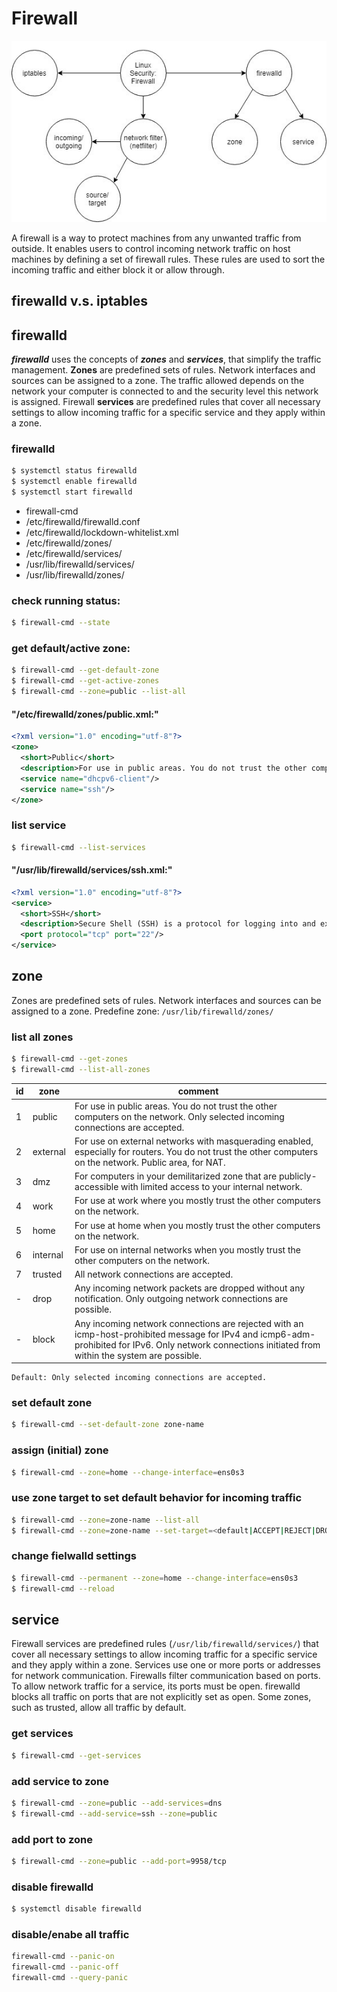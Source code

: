 # Firewall

![](/fig/Linux-firewall.jpg)

A firewall is a way to protect machines from any unwanted traffic from outside. It enables users to control incoming network traffic on host machines by defining a set of firewall rules. These rules are used to sort the incoming traffic and either block it or allow through. 

## firewalld v.s. iptables

## firewalld
***firewalld*** uses the concepts of ***zones*** and ***services***, that simplify the traffic management. **Zones** are predefined sets of rules. Network interfaces and sources can be assigned to a zone. The traffic allowed depends on the network your computer is connected to and the security level this network is assigned. Firewall **services** are predefined rules that cover all necessary settings to allow incoming traffic for a specific service and they apply within a zone. 

### firewalld
```bash
$ systemctl status firewalld
$ systemctl enable firewalld
$ systemctl start firewalld
```

* firewall-cmd
* /etc/firewalld/firewalld.conf
* /etc/firewalld/lockdown-whitelist.xml
* /etc/firewalld/zones/
* /etc/firewalld/services/
* /usr/lib/firewalld/services/
* /usr/lib/firewalld/zones/

### check running status:
```bash
$ firewall-cmd --state
```

### get default/active zone:
```bash
$ firewall-cmd --get-default-zone
$ firewall-cmd --get-active-zones
$ firewall-cmd --zone=public --list-all
```

#### "/etc/firewalld/zones/public.xml:"
```xml
<?xml version="1.0" encoding="utf-8"?>
<zone>
  <short>Public</short>
  <description>For use in public areas. You do not trust the other computers on networks to not harm your computer. Only selected incoming connections are accepted.</description>
  <service name="dhcpv6-client"/>
  <service name="ssh"/>
</zone>
```

### list service
```bash
$ firewall-cmd --list-services
```

#### "/usr/lib/firewalld/services/ssh.xml:"
```xml
<?xml version="1.0" encoding="utf-8"?>
<service>
  <short>SSH</short>
  <description>Secure Shell (SSH) is a protocol for logging into and executing commands on remote machines...</description>
  <port protocol="tcp" port="22"/>
</service>
```

## zone

Zones are predefined sets of rules. Network interfaces and sources can be assigned to a zone.
Predefine zone: ```/usr/lib/firewalld/zones/```

### list all zones
```bash
$ firewall-cmd --get-zones
$ firewall-cmd --list-all-zones
```

id|zone|comment
---|---|---
1|public|For use in public areas. You do not trust the other computers on the network. Only selected incoming connections are accepted.
2|external|For use on external networks with masquerading enabled, especially for routers. You do not trust the other computers on the network. Public area, for NAT.
3|dmz|For computers in your demilitarized zone that are publicly-accessible with limited access to your internal network.
4|work|For use at work where you mostly trust the other computers on the network. 
5|home|For use at home when you mostly trust the other computers on the network. 
6|internal|For use on internal networks when you mostly trust the other computers on the network.
7|trusted|All network connections are accepted. 
-|drop|Any incoming network packets are dropped without any notification. Only outgoing network connections are possible. 
-|block|Any incoming network connections are rejected with an icmp-host-prohibited message for IPv4 and icmp6-adm-prohibited for IPv6. Only network connections initiated from within the system are possible. 

```
Default: Only selected incoming connections are accepted.
```

### set default zone
```bash
$ firewall-cmd --set-default-zone zone-name
```

### assign (initial) zone
```bash
$ firewall-cmd --zone=home --change-interface=ens0s3
```

### use zone target to set default behavior for incoming traffic
```bash
$ firewall-cmd --zone=zone-name --list-all
$ firewall-cmd --zone=zone-name --set-target=<default|ACCEPT|REJECT|DROP>
``` 

### change fielwalld settings
```bash
$ firewall-cmd --permanent --zone=home --change-interface=ens0s3
$ firewall-cmd --reload
```

## service
Firewall services are predefined rules (```/usr/lib/firewalld/services/```) that cover all necessary settings to allow incoming traffic for a specific service and they apply within a zone. 
Services use one or more ports or addresses for network communication. Firewalls filter communication based on ports. To allow network traffic for a service, its ports must be open. firewalld blocks all traffic on ports that are not explicitly set as open. Some zones, such as trusted, allow all traffic by default.  

### get services
```bash
$ firewall-cmd --get-services
```

### add service to zone
```bash
$ firewall-cmd --zone=public --add-services=dns
$ firewall-cmd --add-service=ssh --zone=public
```

### add port to zone
```bash
$ firewall-cmd --zone=public --add-port=9958/tcp
```

### disable firewalld
```bash
$ systemctl disable firewalld
```

### disable/enabe all traffic
```bash
firewall-cmd --panic-on
firewall-cmd --panic-off
firewall-cmd --query-panic
```


